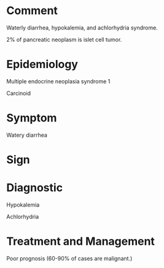 # Comment

Waterly diarrhea, hypokalemia, and achlorhydria syndrome.

2% of pancreatic neoplasm is islet cell tumor.

# Epidemiology

Multiple endocrine neoplasia syndrome 1

Carcinoid

# Symptom

Watery diarrhea

# Sign

# Diagnostic

Hypokalemia

Achlorhydria

# Treatment and Management

Poor prognosis
(60-90% of cases are malignant.)
